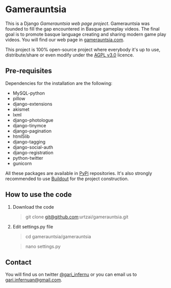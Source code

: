 Gamerauntsia
============

This is a Django *Gamerauntsia web page project*. Gamerauntsia was founded to fill the gap encountered in Basque gameplay videos. The final goal is to promote basque language creating and sharing modern game play videos. 
You will find our web page in [gamerauntsia.com](http://gamerauntsia.com).

This project is 100% open-source project where everybody it's up to use, distribute/share or even modify under the 
[AGPL v3.0](http://www.gnu.org/licenses/agpl-3.0.html#content) licence.

Pre-requisites
--------------

Dependencies for the installation are the following:

* MySQL-python
* pillow
* django-extensions
* akismet
* lxml
* django-photologue
* django-tinymce
* django-pagination
* html5lib
* django-tagging
* django-social-auth
* django-registration
* python-twitter
* gunicorn

All these packages are available in [PyPi](http://pypi.python.org/pypi) repositories. It's also strongly recommended 
to use [Buildout](http://www.buildout.org/) for the project construction.

How to use the code
-------------------

1. Download the code

    > git clone git@github.com:urtzai/gamerauntsia.git
    
2. Edit settings.py file

    > cd gamerauntsia/gamerauntsia
      
    > nano settings.py

Contact
-------

You will find us on twitter [@gari_infernu](http://twitter.com/gari_infernu) or you can email us to gari.infernuan@gmail.com.
